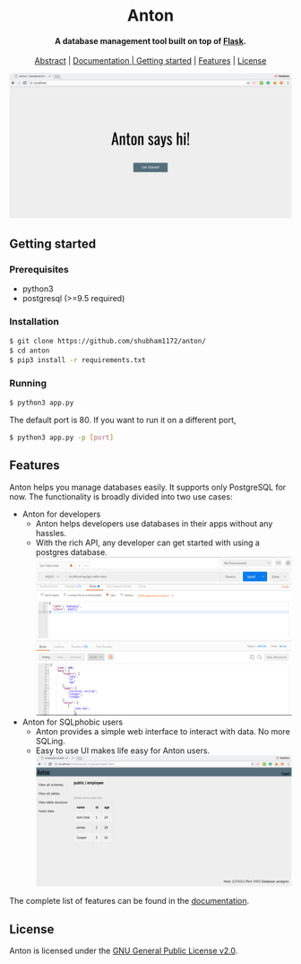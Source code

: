 <h1 align="center">  
    Anton  
</h1>  
  
<h4 align="center">A database management tool built on top of <a href="http://flask.pocoo.org/" target="_blank">Flask</a>.</h4>
 
 <p align ="center">
<a href="https://goo.gl/BG4WQy">Abstract</a> | 
<a href="https://goo.gl/XbmUoK"> Documentation |
<a href="#getting-started">Getting started</a> |
<a href="#features">Features</a> |
<a href="#license">License</a>
</p>
  
  ![screenshot](./docs/images/screenshot_home.png)

## Getting started

### Prerequisites
* python3
* postgresql (>=9.5 required) 

### Installation  
```sh  
$ git clone https://github.com/shubham1172/anton/  
$ cd anton  
$ pip3 install -r requirements.txt  
```

### Running
```sh
$ python3 app.py
```
The default port is 80. If you want to run it on a different port,
```sh
$ python3 app.py -p [port]
```

## Features
Anton helps you manage databases easily. It supports only PostgreSQL for now.  The functionality is broadly divided into two	use cases:

 - Anton for developers
	 - Anton helps developers use databases in their apps without any hassles.
	 - With the rich API, any developer can get started with using a postgres database.
	 ![screenshot_func_dev](./docs/images/screenshot_func_dev.png)
- Anton for SQLphobic users
	- Anton provides a simple web interface to  interact with data. No more SQLing.
	- Easy to use UI makes life easy for Anton users.
![screenshot_func_users](./docs/images/screenshot_func_users.png)

The complete list of features can be found in the [documentation](https://goo.gl/XbmUoK).

## License
Anton is licensed under the [GNU General Public License v2.0](https://github.com/shubham1172/anton/blob/master/LICENSE).
